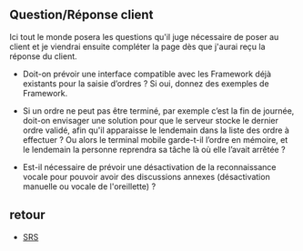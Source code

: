 ## Question/Réponse client ##

Ici tout le monde posera les questions qu'il juge nécessaire de poser au client et je viendrai ensuite compléter la page dès que j'aurai reçu la réponse du client.

  * Doit-on prévoir une interface compatible avec les Framework déjà existants pour la saisie d’ordres ? Si oui, donnez des exemples de Framework.

  * Si un ordre ne peut pas être terminé, par exemple c’est la fin de journée, doit-on envisager une solution pour que le serveur stocke le dernier ordre validé, afin qu'il apparaisse le lendemain dans la liste des ordre à effectuer ? Ou alors le terminal mobile garde-t-il l’ordre en mémoire, et le lendemain la personne reprendra sa tâche là où elle l’avait arrêtée ?

  * Est-il nécessaire de prévoir une désactivation de la reconnaissance vocale pour pouvoir avoir des discussions annexes (désactivation manuelle ou vocale de l'oreillette) ?






## retour ##


  * [SRS](SRS.md)